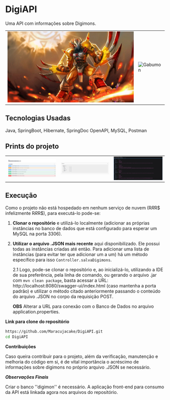 # DigiAPI

Uma API com informações sobre Digimons.

<table>
  <tr>
    <td><img src="./imagens/wargraymon.png" alt="Wargraymon" width="500"/></td>
    <td><img src="./imagens/siriusmon.jpg" alt="Gabumon" width="500"/></td>
  </tr>
</table>

## Tecnologias Usadas
Java, SpringBoot, Hibernate, SpringDoc OpenAPI, MySQL, Postman

## Prints do projeto
<table>
  <tr>
    <td><img src="./imagens/digiapi1.png" alt="UI Swagger" width="900"/></td>
    <td><img src="./imagens/digiapi2.png" alt="Data types" width="900"/></td>
    <td><img src="./imagens/digiapi3.png" alt="Examples" width="900"/></td>
  </tr>
</table>

## Execução
Como o projeto não está hospedado em nenhum serviço de nuvem (R$R$R$ infelizmente R$R$R$), para executá-lo pode-se:
1. **Clonar o repositório** e utilizá-lo localmente (adicionar as próprias instâncias no banco de dados que está configurado para esperar um MySQL na porta 3306).
2. **Utilizar o arquivo .JSON mais recente** aqui disponibilizado. Ele possui todas as instâncias criadas até então. Para adicionar uma lista de instâncias (para evitar ter que adicionar um a um) há um método específico para isso ```Controller.salvaDigimons```.

    2.1 Logo, pode-se clonar o repositório e, ao inicializá-lo, utilizando a IDE de sua preferência, pela linha de comando, ou gerando o arquivo .jar com ```mvn clean package```, basta acessar a URL: http://localhost:8080/swagger-ui/index.html (caso mantenha a porta padrão) e utilizar o método citado anteriormente passando o conteúdo do arquivo .JSON no corpo da requisição POST.
   
    **OBS** Alterar a URL para conexão com o Banco de Dados no arquivo application.properties.
   
**Link para clone do repositório**
   ```bash
   https://github.com/Maracujacake/DigiAPI.git
   cd DigiAPI
  ```

**Contribuições**

Caso queira contribuir para o projeto, além da verificação, manutenção e melhoria do código em si, é de vital importância o acréscimo de informações sobre digimons no próprio arquivo .JSON se necessário.


***Observações Finais***

Criar o banco ''digimon'' é necessário.
A aplicação front-end para consumo da API está linkada agora nos arquivos do repositório.
